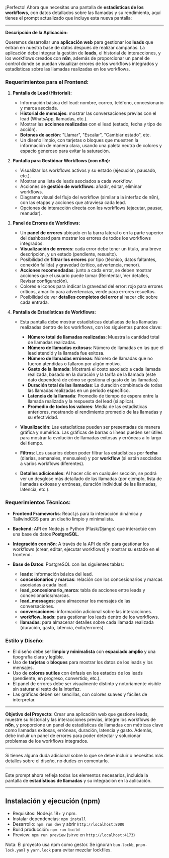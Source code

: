 ¡Perfecto! Ahora que necesitas una pantalla de **estadísticas de los workflows**, con datos detallados sobre las llamadas y su rendimiento, aquí tienes el prompt actualizado que incluye esta nueva pantalla:

---

**Descripción de la Aplicación:**

Queremos desarrollar una **aplicación web** para gestionar los **leads** que entran en nuestra base de datos después de realizar campañas. La aplicación debe integrar la gestión de **leads**, el historial de interacciones, y los workflows creados con **n8n**, además de proporcionar un panel de control donde se puedan visualizar errores de los workflows integrados y estadísticas sobre las llamadas realizadas en los workflows.

### Requerimientos para el Frontend:

1. **Pantalla de Lead (Historial):**

   * Información básica del lead: nombre, correo, teléfono, concesionario y marca asociada.
   * **Historial de mensajes**: mostrar las conversaciones previas con el lead (WhatsApp, llamadas, etc.).
   * Mostrar las **acciones realizadas** con el lead (estado, fecha y tipo de acción).
   * **Botones de acción**: "Llamar", "Escalar", "Cambiar estado", etc.
   * Un diseño limpio, con tarjetas o bloques que muestren la información de manera clara, usando una paleta neutra de colores y espacio generoso para evitar la saturación.

2. **Pantalla para Gestiónar Workflows (con n8n):**

   * Visualizar los workflows activos y su estado (ejecución, pausado, etc.).
   * Mostrar una lista de leads asociados a cada workflow.
   * Acciones de **gestión de workflows**: añadir, editar, eliminar workflows.
   * Diagrama visual del flujo del workflow (similar a la interfaz de n8n), con las etapas y acciones que atraviesa cada lead.
   * Opciones de interacción directa con los workflows (ejecutar, pausar, reanudar).

3. **Panel de Errores de Workflows:**

   * Un **panel de errores** ubicado en la barra lateral o en la parte superior del dashboard para mostrar los errores de todos los workflows integrados.
   * **Visualización de errores**: cada error debe tener un título, una breve descripción, y un estado (pendiente, resuelto).
   * Posibilidad de **filtrar los errores** por tipo (técnico, datos faltantes, conexión fallida) y gravedad (crítico, advertencia, menor).
   * **Acciones recomendadas**: junto a cada error, se deben mostrar acciones que el usuario puede tomar (Reintentar, Ver detalles, Revisar configuración).
   * Colores e iconos para indicar la gravedad del error: rojo para errores críticos, amarillo para advertencias, verde para errores resueltos.
   * Posibilidad de ver **detalles completos del error** al hacer clic sobre cada entrada.

4. **Pantalla de Estadísticas de Workflows:**

   * Esta pantalla debe mostrar estadísticas detalladas de las llamadas realizadas dentro de los workflows, con los siguientes puntos clave:

     * **Número total de llamadas realizadas**: Muestra la cantidad total de llamadas realizadas.
     * **Número de llamadas exitosas**: Número de llamadas en las que el lead atendió y la llamada fue exitosa.
     * **Número de llamadas erróneas**: Número de llamadas que no fueron atendidas o fallaron por algún motivo.
     * **Gasto de la llamada**: Mostrará el costo asociado a cada llamada realizada, basado en la duración y la tarifa de la llamada (este dato dependerá de cómo se gestiona el gasto de las llamadas).
     * **Duración total de las llamadas**: La duración combinada de todas las llamadas realizadas en un período específico.
     * **Latencia de la llamada**: Promedio de tiempo de espera entre la llamada realizada y la respuesta del lead (si aplica).
     * **Promedio de todos los valores**: Media de las estadísticas anteriores, mostrando el rendimiento promedio de las llamadas y su efectividad.

   * **Visualización**: Las estadísticas pueden ser presentadas de manera gráfica y numérica. Las gráficas de barras o líneas pueden ser útiles para mostrar la evolución de llamadas exitosas y erróneas a lo largo del tiempo.

   * **Filtros**: Los usuarios deben poder filtrar las estadísticas por **fecha** (diarias, semanales, mensuales) y por **workflow** (si están asociados a varios workflows diferentes).

   * **Detalles adicionales**: Al hacer clic en cualquier sección, se podrá ver un desglose más detallado de las llamadas (por ejemplo, lista de llamadas exitosas y erróneas, duración individual de las llamadas, latencia, etc.).

### Requerimientos Técnicos:

* **Frontend Frameworks**: React.js para la interacción dinámica y TailwindCSS para un diseño limpio y minimalista.
* **Backend**: API en Node.js o Python (Flask/Django) que interactúe con una base de datos **PostgreSQL**.
* **Integración con n8n**: A través de la API de n8n para gestionar los workflows (crear, editar, ejecutar workflows) y mostrar su estado en el frontend.
* **Base de Datos**: PostgreSQL con las siguientes tablas:

  * **leads**: información básica del lead.
  * **concesionarios** y **marcas**: relación con los concesionarios y marcas asociadas a cada lead.
  * **lead\_concesionario\_marca**: tabla de acciones entre leads y concesionarios/marcas.
  * **lead\_messages**: para almacenar los mensajes de las conversaciones.
  * **conversaciones**: información adicional sobre las interacciones.
  * **workflow\_leads**: para gestionar los leads dentro de los workflows.
  * **llamadas**: para almacenar detalles sobre cada llamada realizada (duración, gasto, latencia, éxito/errores).

### Estilo y Diseño:

* El diseño debe ser **limpio y minimalista** con **espaciado amplio** y una tipografía clara y legible.
* Uso de **tarjetas** o **bloques** para mostrar los datos de los leads y los mensajes.
* Uso de **colores sutiles** con énfasis en los estados de los leads (pendiente, en progreso, convertido, etc.).
* El panel de errores debe ser visualmente distinto y notoriamente visible sin saturar el resto de la interfaz.
* Las gráficas deben ser sencillas, con colores suaves y fáciles de interpretar.

---

**Objetivo del Proyecto:**
Crear una aplicación web que gestione leads, muestre su historial y las interacciones previas, integre los workflows de **n8n**, y proporcione un panel de estadísticas de llamadas con métricas clave como llamadas exitosas, erróneas, duración, latencia y gasto. Además, debe incluir un panel de errores para poder detectar y solucionar problemas de los workflows integrados.

---

Si tienes alguna duda adicional sobre lo que se debe incluir o necesitas más detalles sobre el diseño, no dudes en comentarlo.

---

Este prompt ahora refleja todos los elementos necesarios, incluida la pantalla de **estadísticas de llamadas** y su integración en la aplicación.

---

## Instalación y ejecución (npm)

- Requisitos: Node.js 18+ y npm.
- Instalar dependencias: `npm install`
- Desarrollo: `npm run dev` y abrir `http://localhost:8080`
- Build producción: `npm run build`
- Preview: `npm run preview` (sirve en `http://localhost:4173`)

Nota: El proyecto usa npm como gestor. Se ignoran `bun.lockb`, `pnpm-lock.yaml` y `yarn.lock` para evitar mezclar lockfiles.
